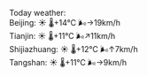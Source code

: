 Today weather:  
Beijing: ☀️   🌡️+14°C 🌬️→19km/h  
Tianjin: ☀️   🌡️+11°C 🌬️↗11km/h  
Shijiazhuang: ☀️   🌡️+12°C 🌬️↑7km/h  
Tangshan: ☀️   🌡️+11°C 🌬️→9km/h  

